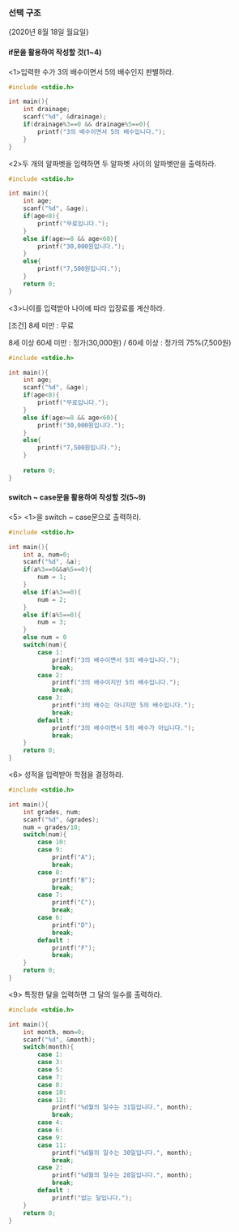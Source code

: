 ### 선택 구조

{2020년 8월 18일 월요일}

#### **if문을 활용하여 작성할 것(1~4)**



<1>입력한 수가 3의 배수이면서 5의 배수인지 판별하라.

```c
#include <stdio.h>

int main(){
	int drainage;
	scanf("%d", &drainage); 
	if(drainage%3==0 && drainage%5==0){
		printf("3의 배수이면서 5의 배수입니다.");
	}
}
```



<2>두 개의 알파벳을 입력하면 두 알파벳 사이의 알파벳만을 출력하라.

```c
#include <stdio.h>

int main(){
	int age;
	scanf("%d", &age);
	if(age<8){
		printf("무료입니다."); 
	}
	else if(age>=8 && age<60){
		printf("30,000원입니다.");
	}
	else{
		printf("7,500원입니다.");	
	}
	return 0;
}
```



<3>나이를 입력받아 나이에 따라 입장료를 계산하라.

[조건] 8세 미만 : 무료

8세 이상 60세 미만 : 정가(30,000원) / 60세 이상 : 정가의 75%(7,500원)

```c
#include <stdio.h>

int main(){
	int age;
	scanf("%d", &age);
	if(age<8){
		printf("무료입니다."); 
	}
	else if(age>=8 && age<60){
		printf("30,000원입니다.");
	}
	else{
		printf("7,500원입니다.");	
	}
    
	return 0;
}
```



#### **switch ~ case문을 활용하여 작성할 것**(5~9)



<5> <1>을  switch ~ case문으로 출력하라.

```c
#include <stdio.h>

int main(){
	int a, num=0;
	scanf("%d", &a);
	if(a%3==0&&a%5==0){
		num = 1;
	}
	else if(a%3==0){
		num = 2;
	}
	else if(a%5==0){
		num = 3;
	}
	else num = 0
	switch(num){
		case 1:
			printf("3의 배수이면서 5의 배수입니다.");
			break;
		case 2:
			printf("3의 배수이지만 5의 배수입니다.");
			break;
		case 3:
			printf("3의 배수는 아니지만 5의 배수입니다.");
			break;
		default :
			printf("3의 배수이면서 5의 배수가 아닙니다.");
			break;
	}
	return 0;
}
```



<6> 성적을 입력받아 학점을 결정하라.

```c
#include <stdio.h>

int main(){
	int grades, num;
	scanf("%d", &grades);
	num = grades/10;
	switch(num){
		case 10:
		case 9:
			printf("A");
			break;
		case 8:
			printf("B");
			break;
		case 7:
			printf("C");
			break;
		case 6:
			printf("D");
			break;
		default :
			printf("F");
			break;
	}
	return 0;
}
```



<9> 특정한 달을 입력하면 그 달의 일수를 출력하라.

```c
#include <stdio.h>

int main(){
	int month, mon=0;
	scanf("%d", &month);
	switch(month){
		case 1: 
		case 3:
		case 5:
		case 7: 
		case 8: 
		case 10: 
		case 12:  
			printf("%d월의 일수는 31일입니다.", month);
			break; 
		case 4: 
		case 6: 
		case 9: 
		case 11: 
			printf("%d월의 일수는 30일입니다.", month);
			break;
		case 2: 
			printf("%d월의 일수는 28일입니다.", month);
			break;
		default : 
			printf("없는 달입니다."); 
	}
	return 0;
}
```

